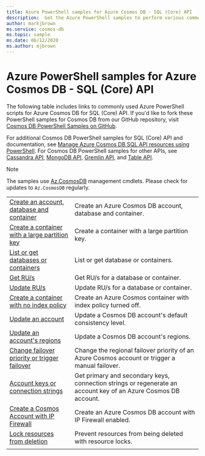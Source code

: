 ```yaml
---
title: Azure PowerShell samples for Azure Cosmos DB - SQL (Core) API
description:  Get the Azure PowerShell samples to perform various common tasks in Azure Cosmos DB SQL API accounts
author: markjbrown
ms.service: cosmos-db
ms.topic: sample
ms.date: 06/12/2020
ms.author: mjbrown
---
```


# Azure PowerShell samples for Azure Cosmos DB - SQL (Core) API

The following table includes links to commonly used Azure PowerShell scripts for Azure Cosmos DB for SQL (Core) API. If you'd like to fork these PowerShell samples for Cosmos DB from our GitHub repository, visit [Cosmos DB PowerShell Samples on GitHub](https://github.com/Azure/azure-docs-powershell-samples/tree/master/cosmosdb).

For additional Cosmos DB PowerShell samples for SQL (Core) API and documentation, see [Manage Azure Cosmos DB SQL API resources using PowerShell](manage-with-powershell.md). For Cosmos DB PowerShell samples for other APIs, see [Cassandra API](powershell-samples-cassandra.md), [MongoDB API](powershell-samples-mongodb.md), [Gremlin API](powershell-samples-gremlin.md), and [Table API](powershell-samples-table.md).

> [!NOTE]
> The samples use [Az.CosmosDB](https://docs.microsoft.com/powershell/module/az.cosmosdb) management cmdlets. Please check for updates to `Az.CosmosDB` regularly.

| | |
|---|---|
|[Create an account, database and container](scripts/powershell/sql/ps-sql-create.md?toc=%2fpowershell%2fmodule%2ftoc.json)| Create an Azure Cosmos DB account, database and container. |
|[Create a container with a large partition key](scripts/powershell/sql/ps-sql-container-create-large-partition-key.md?toc=%2fpowershell%2fmodule%2ftoc.json)| Create a container with a large partition key. |
|[List or get databases or containers](scripts/powershell/sql/ps-sql-list-get.md?toc=%2fpowershell%2fmodule%2ftoc.json)| List or get database or containers. |
|[Get RU/s](scripts/powershell/sql/ps-sql-ru-get.md?toc=%2fpowershell%2fmodule%2ftoc.json)| Get RU/s for a database or container. |
|[Update RU/s](scripts/powershell/sql/ps-sql-ru-update.md?toc=%2fpowershell%2fmodule%2ftoc.json)| Update RU/s for a database or container. |
|[Create a container with no index policy](scripts/powershell/sql/ps-sql-container-create-index-none.md?toc=%2fpowershell%2fmodule%2ftoc.json) | Create an Azure Cosmos container with index policy turned off.|
|[Update an account](scripts/powershell/common/ps-account-update.md?toc=%2fpowershell%2fmodule%2ftoc.json)| Update a Cosmos DB account's default consistency level. |
|[Update an account's regions](scripts/powershell/common/ps-account-update-region.md?toc=%2fpowershell%2fmodule%2ftoc.json)| Update a Cosmos DB account's regions. |
|[Change failover priority or trigger failover](scripts/powershell/common/ps-account-failover-priority-update.md?toc=%2fpowershell%2fmodule%2ftoc.json)| Change the regional failover priority of an Azure Cosmos account or trigger a manual failover. |
|[Account keys or connection strings](scripts/powershell/common/ps-account-keys-connection-strings.md?toc=%2fpowershell%2fmodule%2ftoc.json)| Get primary and secondary keys, connection strings or regenerate an account key of an Azure Cosmos DB account. |
|[Create a Cosmos Account with IP Firewall](scripts/powershell/common/ps-account-firewall-create.md?toc=%2fpowershell%2fmodule%2ftoc.json)| Create an Azure Cosmos DB account with IP Firewall enabled. |
|[Lock resources from deletion](scripts/powershell/sql/ps-sql-lock.md?toc=%2fpowershell%2fmodule%2ftoc.json)| Prevent resources from being deleted with resource locks. |
|||
